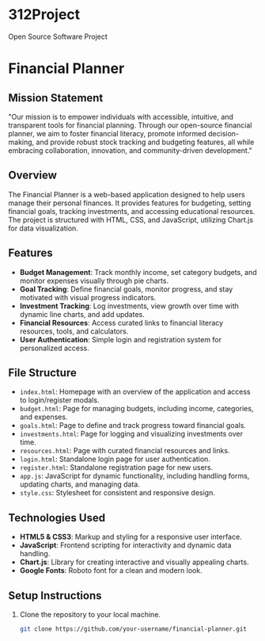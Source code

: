 # 312Project
Open Source Software Project
# Financial Planner

## Mission Statement
"Our mission is to empower individuals with accessible, intuitive, and transparent tools for financial planning. Through our open-source financial planner, we aim to foster financial literacy, promote informed decision-making, and provide robust stock tracking and budgeting features, all while embracing collaboration, innovation, and community-driven development."

## Overview
The Financial Planner is a web-based application designed to help users manage their personal finances. It provides features for budgeting, setting financial goals, tracking investments, and accessing educational resources. The project is structured with HTML, CSS, and JavaScript, utilizing Chart.js for data visualization.

## Features
- **Budget Management**: Track monthly income, set category budgets, and monitor expenses visually through pie charts.
- **Goal Tracking**: Define financial goals, monitor progress, and stay motivated with visual progress indicators.
- **Investment Tracking**: Log investments, view growth over time with dynamic line charts, and add updates.
- **Financial Resources**: Access curated links to financial literacy resources, tools, and calculators.
- **User Authentication**: Simple login and registration system for personalized access.

## File Structure
- `index.html`: Homepage with an overview of the application and access to login/register modals.
- `budget.html`: Page for managing budgets, including income, categories, and expenses.
- `goals.html`: Page to define and track progress toward financial goals.
- `investments.html`: Page for logging and visualizing investments over time.
- `resources.html`: Page with curated financial resources and links.
- `login.html`: Standalone login page for user authentication.
- `register.html`: Standalone registration page for new users.
- `app.js`: JavaScript for dynamic functionality, including handling forms, updating charts, and managing data.
- `style.css`: Stylesheet for consistent and responsive design.

## Technologies Used
- **HTML5 & CSS3**: Markup and styling for a responsive user interface.
- **JavaScript**: Frontend scripting for interactivity and dynamic data handling.
- **Chart.js**: Library for creating interactive and visually appealing charts.
- **Google Fonts**: Roboto font for a clean and modern look.

## Setup Instructions
1. Clone the repository to your local machine.
   ```bash
   git clone https://github.com/your-username/financial-planner.git
